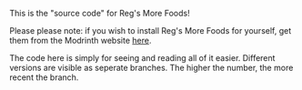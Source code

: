 This is the "source code" for Reg's More Foods!

Please please note: if you wish to install Reg's More Foods for yourself, get them from the Modrinth website [here](https://modrinth.com/datapack/reg-more-foods/versions).

The code here is simply for seeing and reading all of it easier. Different versions are visible as seperate branches. The higher the number, the more recent the branch.
